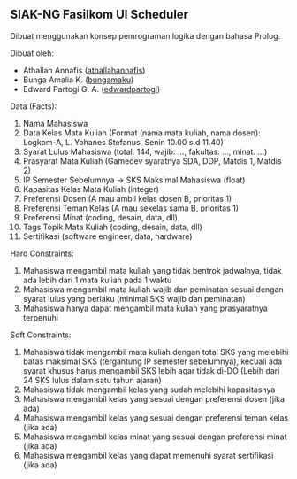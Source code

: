 ## SIAK-NG Fasilkom UI Scheduler

Dibuat menggunakan konsep pemrograman logika dengan bahasa Prolog.

Dibuat oleh:
- Athallah Annafis ([athallahannafis](https://github.com/athallahannafis))
- Bunga Amalia K. ([bungamaku](https://github.com/bungamaku))
- Edward Partogi G. A. ([edwardpartogi](https://github.com/edwardpartogi))

Data (Facts):
1. Nama Mahasiswa
2. Data Kelas Mata Kuliah (Format (nama mata kuliah, nama dosen): Logkom-A, L. Yohanes Stefanus, Senin 10.00 s.d 11.40)
3. Syarat Lulus Mahasiswa (total: 144, wajib: …, fakultas: …, minat: …)
4. Prasyarat Mata Kuliah (Gamedev syaratnya SDA, DDP, Matdis 1, Matdis 2)
5. IP Semester Sebelumnya -> SKS Maksimal Mahasiswa (float)
6. Kapasitas Kelas Mata Kuliah (integer)
7. Preferensi Dosen (A mau ambil kelas dosen B, prioritas 1)
8. Preferensi Teman Kelas (A mau sekelas sama B, prioritas 1)
9. Preferensi Minat (coding, desain, data, dll)
10. Tags Topik Mata Kuliah (coding, desain, data, dll)
11. Sertifikasi (software engineer, data, hardware)

Hard Constraints:
1. Mahasiswa mengambil mata kuliah yang tidak bentrok jadwalnya, tidak ada lebih dari 1 mata kuliah pada 1 waktu
2. Mahasiswa mengambil mata kuliah wajib dan peminatan sesuai dengan syarat lulus yang berlaku (minimal SKS wajib dan peminatan)
3. Mahasiswa hanya dapat mengambil mata kuliah yang prasyaratnya terpenuhi

Soft Constraints:
1. Mahasiswa tidak mengambil mata kuliah dengan total SKS yang melebihi batas maksimal SKS (tergantung IP semester sebelumnya), kecuali ada syarat khusus harus mengambil SKS lebih agar tidak di-DO (Lebih dari 24 SKS lulus dalam satu tahun ajaran)
2. Mahasiswa tidak mengambil kelas yang sudah melebihi kapasitasnya
3. Mahasiswa mengambil kelas yang sesuai dengan preferensi dosen (jika ada)
4. Mahasiswa mengambil kelas yang sesuai dengan preferensi teman kelas (jika ada)
5. Mahasiswa mengambil kelas minat yang sesuai dengan preferensi minat (jika ada)
6. Mahasiswa mengambil kelas yang dapat memenuhi syarat sertifikasi (jika ada)
